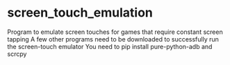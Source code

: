 # screen_touch_emulation
Program to emulate screen touches for games that require constant screen tapping
A few other programs need to be downloaded to successfully run the screen-touch emulator
You need to pip install pure-python-adb and scrcpy
